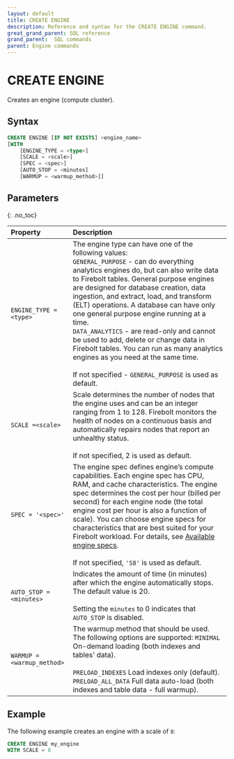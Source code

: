 ```yaml
---
layout: default
title: CREATE ENGINE
description: Reference and syntax for the CREATE ENGINE command.
great_grand_parent: SQL reference
grand_parent:  SQL commands
parent: Engine commands
---
```


# CREATE ENGINE
Creates an engine (compute cluster).

## Syntax

```sql
CREATE ENGINE [IF NOT EXISTS] <engine_name>
[WITH 
    [ENGINE_TYPE = <type>]
    [SCALE = <scale>]
    [SPEC = <spec>]
    [AUTO_STOP = <minutes]
    [WARMUP = <warmup_method>]]
```
## Parameters
{: .no_toc}  

| Property                                                             | Description                                                                                                                                                                                                                                                                                                                                          |
| :-------------------------------------------------------------------- | :---------------------------------------------------------------------------------------------------------------------------------------------------------------------------------------------------------------------------------------------------------------------------------------------------------------------------------------------------- |
| `ENGINE_TYPE = <type>`                                               | The engine type can have one of the following values: <br>`GENERAL_PURPOSE` - can do everything analytics engines do, but can also write data to Firebolt tables. General purpose engines are designed for database creation, data ingestion, and extract, load, and transform (ELT) operations. A database can have only one general purpose engine running at a time.<br>`DATA_ANALYTICS` - are read-only and cannot be used to add, delete or change data in Firebolt tables. You can run as many analytics engines as you need at the same time.<br><br>If not specified - `GENERAL_PURPOSE` is used as default. |
| `SCALE =<scale>`          | Scale determines the number of nodes that the engine uses and can be an integer ranging from 1 to 128. Firebolt monitors the health of nodes on a continuous basis and automatically repairs nodes that report an unhealthy status.<br><br> If not specified, 2 is used as default. |
| `SPEC = '<spec>'`                                                    | The engine spec defines engine’s compute capabilities. Each engine spec has CPU, RAM, and cache characteristics. The engine spec determines the cost per hour \(billed per second\) for each engine node (the total engine cost per hour is also a function of scale). You can choose engine specs for characteristics that are best suited for your Firebolt workload. For details, see [Available engine specs](../../../Reference/available-engine-specs.md).<br><br>If not specified, `'S8'` is used as default. |
| `AUTO_STOP = <minutes>`                                              | Indicates the amount of time (in minutes) after which the engine automatically stops. The default value is 20.<br><br>Setting the `minutes` to 0 indicates that `AUTO_STOP` is disabled. |
| `WARMUP =`<br>`<warmup_method>` | The warmup method that should be used. The following options are supported: `MINIMAL` On-demand loading (both indexes and tables' data).<br><br>`PRELOAD_INDEXES` Load indexes only (default). `PRELOAD_ALL_DATA` Full data auto-load (both indexes and table data - full warmup). |

## Example
The following example creates an engine with a scale of `8`: 

```sql
CREATE ENGINE my_engine
WITH SCALE = 8
```
